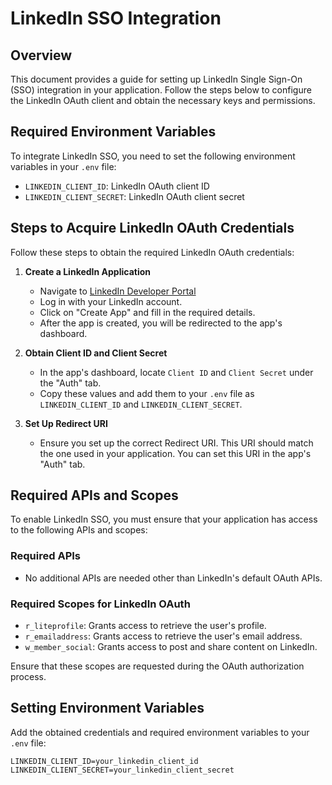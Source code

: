 # LinkedIn SSO Integration

## Overview

This document provides a guide for setting up LinkedIn Single Sign-On (SSO) integration in your application. Follow the steps below to configure the LinkedIn OAuth client and obtain the necessary keys and permissions.

## Required Environment Variables

To integrate LinkedIn SSO, you need to set the following environment variables in your `.env` file:

- `LINKEDIN_CLIENT_ID`: LinkedIn OAuth client ID
- `LINKEDIN_CLIENT_SECRET`: LinkedIn OAuth client secret

## Steps to Acquire LinkedIn OAuth Credentials

Follow these steps to obtain the required LinkedIn OAuth credentials:

1. **Create a LinkedIn Application**
    - Navigate to [LinkedIn Developer Portal](https://www.linkedin.com/developers/)
    - Log in with your LinkedIn account.
    - Click on "Create App" and fill in the required details.
    - After the app is created, you will be redirected to the app's dashboard.

2. **Obtain Client ID and Client Secret**
    - In the app's dashboard, locate `Client ID` and `Client Secret` under the "Auth" tab.
    - Copy these values and add them to your `.env` file as `LINKEDIN_CLIENT_ID` and `LINKEDIN_CLIENT_SECRET`.

3. **Set Up Redirect URI**
    - Ensure you set up the correct Redirect URI. This URI should match the one used in your application. You can set this URI in the app's "Auth" tab.

## Required APIs and Scopes

To enable LinkedIn SSO, you must ensure that your application has access to the following APIs and scopes:

### Required APIs

- No additional APIs are needed other than LinkedIn's default OAuth APIs.

### Required Scopes for LinkedIn OAuth

- `r_liteprofile`: Grants access to retrieve the user's profile.
- `r_emailaddress`: Grants access to retrieve the user's email address.
- `w_member_social`: Grants access to post and share content on LinkedIn.

Ensure that these scopes are requested during the OAuth authorization process.

## Setting Environment Variables

Add the obtained credentials and required environment variables to your `.env` file:

```env
LINKEDIN_CLIENT_ID=your_linkedin_client_id
LINKEDIN_CLIENT_SECRET=your_linkedin_client_secret
```
